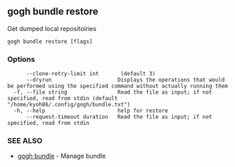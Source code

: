 ## gogh bundle restore

Get dumped local repositoiries

```
gogh bundle restore [flags]
```

### Options

```
      --clone-retry-limit int       (default 3)
      --dryrun                     Displays the operations that would be performed using the specified command without actually running them
  -f, --file string                Read the file as input; if not specified, read from stdin (default "/home/kyoh86/.config/gogh/bundle.txt")
  -h, --help                       help for restore
      --request-timeout duration   Read the file as input; if not specified, read from stdin
```

### SEE ALSO

* [gogh bundle](gogh_bundle.md)	 - Manage bundle

